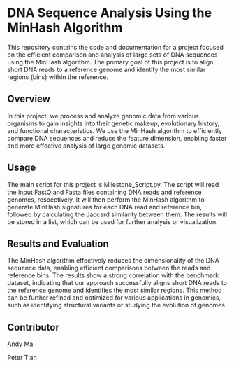 # DNA Sequence Analysis Using the MinHash Algorithm

This repository contains the code and documentation for a project focused on the efficient comparison and analysis of large sets of DNA sequences using the MinHash algorithm. The primary goal of this project is to align short DNA reads to a reference genome and identify the most similar regions (bins) within the reference.

## Overview

In this project, we process and analyze genomic data from various organisms to gain insights into their genetic makeup, evolutionary history, and functional characteristics. We use the MinHash algorithm to efficiently compare DNA sequences and reduce the feature dimension, enabling faster and more effective analysis of large genomic datasets.

## Usage

The main script for this project is Milestone_Script.py. The script will read the input FastQ and Fasta files containing DNA reads and reference genomes, respectively. It will then perform the MinHash algorithm to generate MinHash signatures for each DNA read and reference bin, followed by calculating the Jaccard similarity between them. The results will be stored in a list, which can be used for further analysis or visualization.

## Results and Evaluation

The MinHash algorithm effectively reduces the dimensionality of the DNA sequence data, enabling efficient comparisons between the reads and reference bins. The results show a strong correlation with the benchmark dataset, indicating that our approach successfully aligns short DNA reads to the reference genome and identifies the most similar regions. This method can be further refined and optimized for various applications in genomics, such as identifying structural variants or studying the evolution of genomes.

## Contributor

Andy Ma

Peter Tian
